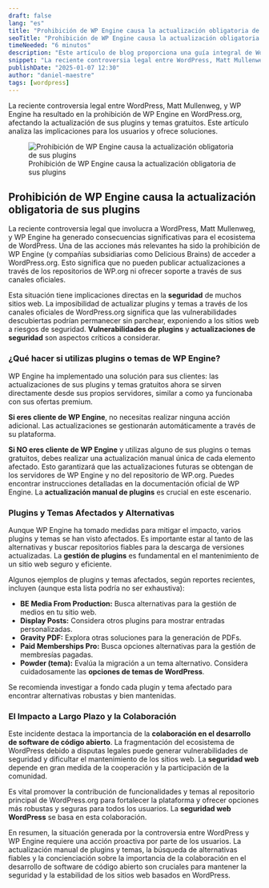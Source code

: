```yaml
---
draft: false
lang: "es"
title: "Prohibición de WP Engine causa la actualización obligatoria de sus plugins"
seoTitle: "Prohibición de WP Engine causa la actualización obligatoria de sus plugins"
timeNeeded: "6 minutos"
description: "Este artículo de blog proporciona una guía integral de Wordpress abarcando desde la diferencia entre WordPress.com y WordPress.org hasta la elección de un hosting adecuado"
snippet: "La reciente controversia legal entre WordPress, Matt Mullenweg, y WP Engine ha resultado en la prohibición de WP Engine en WordPress.org, afectando la actualización de sus plugins y temas gratuitos. Este artículo analiza las implicaciones para los usuarios y ofrece soluciones."
publishDate: "2025-01-07 12:30"
author: "daniel-maestre"
tags: [wordpress]
---
```


La reciente controversia legal entre WordPress, Matt Mullenweg, y WP Engine ha resultado en la prohibición de WP Engine en WordPress.org, afectando la actualización de sus plugins y temas gratuitos. Este artículo analiza las implicaciones para los usuarios y ofrece soluciones.

<figure>
<img class="mx-auto" src="/blogImages/prohibicion-wp-engine-actualizacion-plugins.png" title="Prohibición de WP Engine causa la actualización obligatoria de sus plugins" alt="Prohibición de WP Engine causa la actualización obligatoria de sus plugins" loading="lazy"/>
<figcaption class="text-center">Prohibición de WP Engine causa la actualización obligatoria de sus plugins<figcaption>
</figure>

## Prohibición de WP Engine causa la actualización obligatoria de sus plugins

La reciente controversia legal que involucra a WordPress, Matt Mullenweg, y WP Engine ha generado consecuencias significativas para el ecosistema de WordPress.  Una de las acciones más relevantes ha sido la prohibición de WP Engine (y compañías subsidiarias como Delicious Brains) de acceder a WordPress.org. Esto significa que no pueden publicar actualizaciones a través de los repositorios de WP.org ni ofrecer soporte a través de sus canales oficiales.

Esta situación tiene implicaciones directas en la **seguridad** de muchos sitios web.  La imposibilidad de actualizar plugins y temas a través de los canales oficiales de WordPress.org significa que las vulnerabilidades descubiertas podrían permanecer sin parchear, exponiendo a los sitios web a riesgos de seguridad.  **Vulnerabilidades de plugins** y **actualizaciones de seguridad** son aspectos críticos a considerar.


### ¿Qué hacer si utilizas plugins o temas de WP Engine?

WP Engine ha implementado una solución para sus clientes: las actualizaciones de sus plugins y temas gratuitos ahora se sirven directamente desde sus propios servidores, similar a como ya funcionaba con sus ofertas premium.

**Si eres cliente de WP Engine**, no necesitas realizar ninguna acción adicional.  Las actualizaciones se gestionarán automáticamente a través de su plataforma.

**Si NO eres cliente de WP Engine** y utilizas alguno de sus plugins o temas gratuitos, debes realizar una actualización manual única de cada elemento afectado. Esto garantizará que las actualizaciones futuras se obtengan de los servidores de WP Engine y no del repositorio de WP.org.  Puedes encontrar instrucciones detalladas en la documentación oficial de WP Engine.  La **actualización manual de plugins** es crucial en este escenario.


### Plugins y Temas Afectados y Alternativas

Aunque WP Engine ha tomado medidas para mitigar el impacto, varios plugins y temas se han visto afectados.  Es importante estar al tanto de las alternativas y buscar repositorios fiables para la descarga de versiones actualizadas.  La **gestión de plugins** es fundamental en el mantenimiento de un sitio web seguro y eficiente.

Algunos ejemplos de plugins y temas afectados, según reportes recientes, incluyen (aunque esta lista podría no ser exhaustiva):

* **BE Media From Production:**  Busca alternativas para la gestión de medios en tu sitio web.
* **Display Posts:** Considera otros plugins para mostrar entradas personalizadas.
* **Gravity PDF:** Explora otras soluciones para la generación de PDFs.
* **Paid Memberships Pro:** Busca opciones alternativas para la gestión de membresías pagadas.
* **Powder (tema):**  Evalúa la migración a un tema alternativo.  Considera cuidadosamente las **opciones de temas de WordPress**.

Se recomienda investigar a fondo cada plugin y tema afectado para encontrar alternativas robustas y bien mantenidas.


###  El Impacto a Largo Plazo y la Colaboración

Este incidente destaca la importancia de la **colaboración en el desarrollo de software de código abierto**.  La fragmentación del ecosistema de WordPress debido a disputas legales puede generar vulnerabilidades de seguridad y dificultar el mantenimiento de los sitios web.  La **seguridad web** depende en gran medida de la cooperación y la participación de la comunidad.

Es vital promover la contribución de funcionalidades y temas al repositorio principal de WordPress.org para fortalecer la plataforma y ofrecer opciones más robustas y seguras para todos los usuarios. La **seguridad web WordPress** se basa en esta colaboración.


En resumen, la situación generada por la controversia entre WordPress y WP Engine requiere una acción proactiva por parte de los usuarios. La actualización manual de plugins y temas, la búsqueda de alternativas fiables y la concienciación sobre la importancia de la colaboración en el desarrollo de software de código abierto son cruciales para mantener la seguridad y la estabilidad de los sitios web basados en WordPress.
